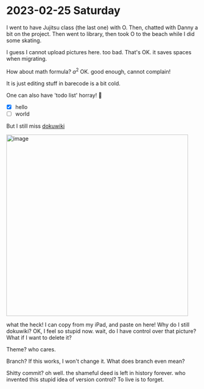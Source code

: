 # 2023-02-25 Saturday

I went to have Jujitsu class (the last one) with O. Then, chatted with Danny a bit on the project. Then went to library, then took O to the beach while I did some skating. 

I guess I cannot upload pictures here. too bad. That's OK. it saves spaces when migrating. 

How about math formula? $a^2$ OK. good enough, cannot complain! 

It is just editing stuff in barecode is a bit cold. 

One can also have 'todo list' horray! :tada: 
  - [x] hello
  - [ ] world

But I still miss [dokuwiki](https://dokuwiki.org)

<img width="477" alt="image" src="https://user-images.githubusercontent.com/59800344/221398549-9fa08f60-0c5d-4abc-a5f6-d7d68151b925.png">

what the heck! I can copy from my iPad, and paste on here! Why do I still dokuwiki? OK, I feel so stupid now. wait, do I have control over that picture? What if I want to delete it?

Theme? who cares. 

Branch? If this works, I won't change it. What does branch even mean? 

Shitty commit? oh well. the shameful deed is left in history forever. who invented this stupid idea of version control? To live is to forget. 
